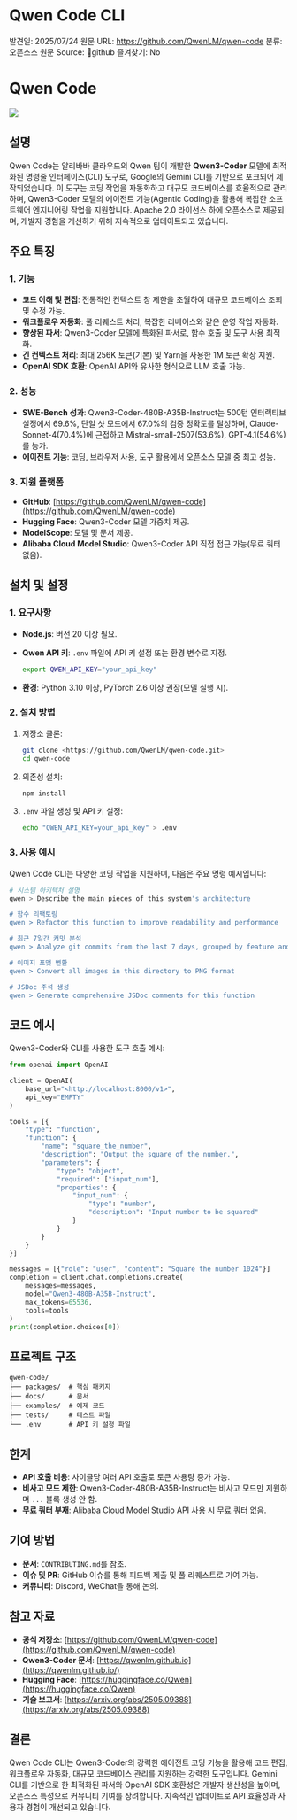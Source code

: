 # Qwen Code CLI

발견일: 2025/07/24
원문 URL: https://github.com/QwenLM/qwen-code
분류: 오픈소스
원문 Source: 🔗github
즐겨찾기: No

# Qwen Code

![](https://github.com/QwenLM/qwen-code/raw/main/docs/assets/qwen-screenshot.png)

   

[](https://camo.githubusercontent.com/4d3ec4118dbf9539279394fec7174525bb906d6039ffccb9bf9ecd1e215940d0/68747470733a2f2f696d672e736869656c64732e696f2f6e706d2f762f407177656e2d636f64652f7177656e2d636f64652e737667)

[](https://camo.githubusercontent.com/130264b68101e78f967f768715444aa4f3cf64df970275f83f1d462ba474cfa0/68747470733a2f2f696d672e736869656c64732e696f2f6769746875622f6c6963656e73652f5177656e4c4d2f7177656e2d636f64652e737667)

[](https://camo.githubusercontent.com/9a60ada627f0f9a80a5b2566c25807c4d7d294f3a8d0d9219a57b39d37b0e55d/68747470733a2f2f696d672e736869656c64732e696f2f62616467652f6e6f64652d25334525334432302e302e302d627269676874677265656e2e737667)

[](https://camo.githubusercontent.com/a75d814f6e10b2b190000a747ab154d0b558ee1f54a4177acb1951a28a13d3a7/68747470733a2f2f696d672e736869656c64732e696f2f6e706d2f646d2f407177656e2d636f64652f7177656e2d636f64652e737667)

## 설명

Qwen Code는 알리바바 클라우드의 Qwen 팀이 개발한 **Qwen3-Coder** 모델에 최적화된 명령줄 인터페이스(CLI) 도구로, Google의 Gemini CLI를 기반으로 포크되어 제작되었습니다. 이 도구는 코딩 작업을 자동화하고 대규모 코드베이스를 효율적으로 관리하며, Qwen3-Coder 모델의 에이전트 기능(Agentic Coding)을 활용해 복잡한 소프트웨어 엔지니어링 작업을 지원합니다. Apache 2.0 라이선스 하에 오픈소스로 제공되며, 개발자 경험을 개선하기 위해 지속적으로 업데이트되고 있습니다.

## 주요 특징

### 1. 기능

- **코드 이해 및 편집**: 전통적인 컨텍스트 창 제한을 초월하여 대규모 코드베이스 조회 및 수정 가능.
- **워크플로우 자동화**: 풀 리퀘스트 처리, 복잡한 리베이스와 같은 운영 작업 자동화.
- **향상된 파서**: Qwen3-Coder 모델에 특화된 파서로, 함수 호출 및 도구 사용 최적화.
- **긴 컨텍스트 처리**: 최대 256K 토큰(기본) 및 Yarn을 사용한 1M 토큰 확장 지원.
- **OpenAI SDK 호환**: OpenAI API와 유사한 형식으로 LLM 호출 가능.

### 2. 성능

- **SWE-Bench 성과**: Qwen3-Coder-480B-A35B-Instruct는 500턴 인터랙티브 설정에서 69.6%, 단일 샷 모드에서 67.0%의 검증 정확도를 달성하며, Claude-Sonnet-4(70.4%)에 근접하고 Mistral-small-2507(53.6%), GPT-4.1(54.6%)를 능가.
- **에이전트 기능**: 코딩, 브라우저 사용, 도구 활용에서 오픈소스 모델 중 최고 성능.

### 3. 지원 플랫폼

- **GitHub**: [https://github.com/QwenLM/qwen-code](https://github.com/QwenLM/qwen-code)
- **Hugging Face**: Qwen3-Coder 모델 가중치 제공.
- **ModelScope**: 모델 및 문서 제공.
- **Alibaba Cloud Model Studio**: Qwen3-Coder API 직접 접근 가능(무료 쿼터 없음).

## 설치 및 설정

### 1. 요구사항

- **Node.js**: 버전 20 이상 필요.
- **Qwen API 키**: `.env` 파일에 API 키 설정 또는 환경 변수로 지정.
    
    ```bash
    export QWEN_API_KEY="your_api_key"
    
    ```
    
- **환경**: Python 3.10 이상, PyTorch 2.6 이상 권장(모델 실행 시).

### 2. 설치 방법

1. 저장소 클론:
    
    ```bash
    git clone <https://github.com/QwenLM/qwen-code.git>
    cd qwen-code
    
    ```
    
2. 의존성 설치:
    
    ```bash
    npm install
    
    ```
    
3. `.env` 파일 생성 및 API 키 설정:
    
    ```bash
    echo "QWEN_API_KEY=your_api_key" > .env
    
    ```
    

### 3. 사용 예시

Qwen Code CLI는 다양한 코딩 작업을 지원하며, 다음은 주요 명령 예시입니다:

```bash
# 시스템 아키텍처 설명
qwen > Describe the main pieces of this system's architecture

# 함수 리팩토링
qwen > Refactor this function to improve readability and performance

# 최근 7일간 커밋 분석
qwen > Analyze git commits from the last 7 days, grouped by feature and team member

# 이미지 포맷 변환
qwen > Convert all images in this directory to PNG format

# JSDoc 주석 생성
qwen > Generate comprehensive JSDoc comments for this function

```

## 코드 예시

Qwen3-Coder와 CLI를 사용한 도구 호출 예시:

```python
from openai import OpenAI

client = OpenAI(
    base_url="<http://localhost:8000/v1>",
    api_key="EMPTY"
)

tools = [{
    "type": "function",
    "function": {
        "name": "square_the_number",
        "description": "Output the square of the number.",
        "parameters": {
            "type": "object",
            "required": ["input_num"],
            "properties": {
                "input_num": {
                    "type": "number",
                    "description": "Input number to be squared"
                }
            }
        }
    }
}]

messages = [{"role": "user", "content": "Square the number 1024"}]
completion = client.chat.completions.create(
    messages=messages,
    model="Qwen3-480B-A35B-Instruct",
    max_tokens=65536,
    tools=tools
)
print(completion.choices[0])

```

## 프로젝트 구조

```
qwen-code/
├── packages/  # 핵심 패키지
├── docs/      # 문서
├── examples/  # 예제 코드
├── tests/     # 테스트 파일
└── .env       # API 키 설정 파일

```

## 한계

- **API 호출 비용**: 사이클당 여러 API 호출로 토큰 사용량 증가 가능.
- **비사고 모드 제한**: Qwen3-Coder-480B-A35B-Instruct는 비사고 모드만 지원하며 `...` 블록 생성 안 함.
- **무료 쿼터 부재**: Alibaba Cloud Model Studio API 사용 시 무료 쿼터 없음.

## 기여 방법

- **문서**: `CONTRIBUTING.md`를 참조.
- **이슈 및 PR**: GitHub 이슈를 통해 피드백 제출 및 풀 리퀘스트로 기여 가능.
- **커뮤니티**: Discord, WeChat을 통해 논의.

## 참고 자료

- **공식 저장소**: [https://github.com/QwenLM/qwen-code](https://github.com/QwenLM/qwen-code)
- **Qwen3-Coder 문서**: [https://qwenlm.github.io](https://qwenlm.github.io/)
- **Hugging Face**: [https://huggingface.co/Qwen](https://huggingface.co/Qwen)
- **기술 보고서**: [https://arxiv.org/abs/2505.09388](https://arxiv.org/abs/2505.09388)

## 결론

Qwen Code CLI는 Qwen3-Coder의 강력한 에이전트 코딩 기능을 활용해 코드 편집, 워크플로우 자동화, 대규모 코드베이스 관리를 지원하는 강력한 도구입니다. Gemini CLI를 기반으로 한 최적화된 파서와 OpenAI SDK 호환성은 개발자 생산성을 높이며, 오픈소스 특성으로 커뮤니티 기여를 장려합니다. 지속적인 업데이트로 API 효율성과 사용자 경험이 개선되고 있습니다.